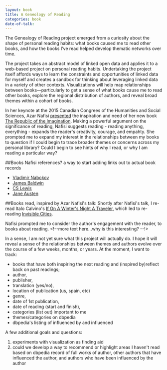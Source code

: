 ```yaml
---
layout: book
title: A Geneology of Reading
categories: book
date-of-talk:
---
```


<div vocab="http://bibframe.org/vocab/">

The Genealogy of Reading project emerged from a curiosity about the shape of personal reading habits: what books caused me to read other books, and how the books I’ve read helped develop thematic networks over time.

The project takes an abstract model of linked open data and applies it to a web-based project on personal reading habits. Undertaking the project itself affords ways to learn the constraints and opportunities of linked data for myself and creates a sandbox for thinking about leveraging linked data in a variety of other contexts. Visualizations will help map relationships between books—particularly to get a sense of what books cause me to read other books, explore the regional distribution of authors, and reveal broad themes within a cohort of books.

In her keynote at the 2015 Canadian Congrees of the Humanities and Social Sciences, <span resource="http://dbpedia.org/resource/Azar_Nafisi" typeof="Person">Azar Nafisi</span> <a href="http://congress2015.ca/program/events/nafisi">presented</a> the inspiration and need of her new book <a href="http://www.worldcat.org/oclc/885983017" typeof="Work" property="creator">The Republic of the Imagination</a>. Making a powerful argument on the significance of reading, Nafisi suggests reading - reading anything, everything - expands the reader's creativity, courage, and empahty. She prompted me to expand my interest in the relationships between my books to question if I could begin to trace broader themes or concerns across my personal library? Could I begin to see hints of why I read, or why I am reading a particular way?


##Books Nafisi references?
a way to start adding links out to actual book records
* <a href="http://dbpedia.org/resource/Vladimir_Nabokov" typeof="Person" property="referenced">Vladimir Nabokov</a>
*  <a href="http://dbpedia.org/resource/James_Baldwin" typeof="Person" property="referenced">James Baldwin</a>
* <a href="http://dbpedia.org/resource/C._S._Lewis" typeof="Person" property="referenced">CS Lewis</a>
* <a href="http://dbpedia.org/resource/Jane_Austen" typeof="Person" property="referenced">Jane Austen</a>

##Books read, inspired by Azar Nafisi's talk:
Shortly after Nafisi's talk, I re-read <span resource="http://dbpedia.org/resource/Italo_Calvino" typeof="Person">Italo Calvino's</span> <a href="http://www.worldcat.org/oclc/7197128" typeof="Work" property="creator">If On A Winter's Night A Traveler</a>, which led to re-reading <a href ="http://uva.worldcat.org/oclc/3380425" typeof="Work" property="creator">Invisible Cities</a>.

Nafisi prompted me to consider the author's engagement with the reader, to  books about reading. <!--more text here...why is this interesting? --!>


In a sense, I am not yet sure what this project will actually do. I hope it will reveal a sense of the relationships between themes and authors evolve over the course of a few weeks, months, or years. At the moment, I want to track:

* books that have both inspiring the next reading and (inspired by)reflect back on past
readings;
* author,
* publisher,
* translation (yes/no),
* location of publication (us, spain, etc)
* genre,
* date of 1st publication,
* date of reading (start and finish),
* categories (list out) important to me
* themes/categories on dbpedia
* dbpedia's listing of influenced by and influenced

A few additional goals and questions:
1. experiments with visualization as finding aid
2. could we develop a way to recommend or highlight areas I  haven't read based on dbpedia record of full works of author, other authors that have influenced the author, and authors who have been influenced by the author

</div>
